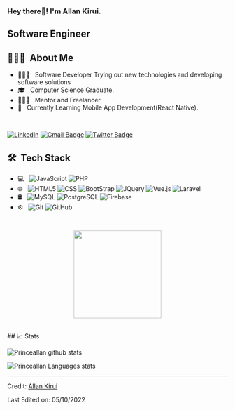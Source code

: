 
<h3> Hey there👋! I'm Allan Kirui.</h2>
<h2> Software Engineer </h2>

## 👨🏻‍💻 &nbsp;About Me 

- 👨🏻‍💻 &nbsp; Software Developer Trying out new technologies and developing software solutions
- 🎓 &nbsp; Computer Science Graduate.
- 👨🏻‍💻 &nbsp; Mentor and Freelancer 
- 💼 &nbsp; Currently Learning Mobile App Development(React Native).


<br>

[![LinkedIn](https://img.shields.io/badge/-Allan%20Kirui-blue?style=plastic&logo=linkedin&logoColor=white&link=https://www.linkedin.com/in/allan-kirui-3bb683b8/)](https://www.linkedin.com/in/allan-kirui-3bb683b8/)
[![Gmail Badge](https://img.shields.io/badge/-allankirui57@gmail.com-c14438?style=flat-square&logo=Gmail&logoColor=white&link=mailto:allankirui57@gmail.com)](mailto:allankirui57@gmail.com)
[![Twitter Badge](https://img.shields.io/badge/-@PrinceAllan5-1ca0f1?style=flat-square&labelColor=1ca0f1&logo=twitter&logoColor=white&link=https://twitter.com/PrinceAllan5)](https://twitter.com/PrinceAllan5)


## 🛠 &nbsp;Tech Stack

- 💻 &nbsp;
  ![JavaScript](https://img.shields.io/badge/-JavaScript-333333?style=flat&logo=javascript)
  ![PHP](https://img.shields.io/badge/-PHP-333333?style=flat&logo=php)
- 🌐 &nbsp;
  ![HTML5](https://img.shields.io/badge/-HTML5-333333?style=flat&logo=HTML5)
  ![CSS](https://img.shields.io/badge/-CSS-333333?style=flat&logo=CSS3&logoColor=1572B6)
  ![BootStrap](https://img.shields.io/badge/-BootStrap-333333?style=flat&logo=bootstrap&logoColor=1572B6)
  ![JQuery](https://img.shields.io/badge/-JQuery-333333?style=flat&logo=jquery)
  ![Vue.js](https://img.shields.io/badge/-Vue.js-333333?style=flat&logo=vue.js)
  ![Laravel](https://img.shields.io/badge/-Laravel-333333?style=flat&logo=laravel)
- 🛢 &nbsp;
  ![MySQL](https://img.shields.io/badge/-MySQL-333333?style=flat&logo=mysql)
  ![PostgreSQL](https://img.shields.io/badge/-PostgreSQL-333333?style=flat&logo=postgresql)
  ![Firebase](https://img.shields.io/badge/-Firebase-333333?style=flat&logo=firebase)
- ⚙️ &nbsp;
  ![Git](https://img.shields.io/badge/-Git-333333?style=flat&logo=git)
  ![GitHub](https://img.shields.io/badge/-GitHub-333333?style=flat&logo=github)


<br/>
<p align="center">
  <img src="https://github.com/thompsonemerson/thompsonemerson/raw/master/cover-thompson.png" height="200"/>
</p>
<br/>
## 📈 Stats

![Princeallan github stats](https://github-readme-stats.vercel.app/api?username=princeallan&hide=["issues"]&show_icons=true&line_height=30)

![Princeallan Languages stats](https://github-readme-stats.vercel.app/api/top-langs/?username=princeallan&theme=buefy&layout=compact&langs_count=10)

----
Credit: [Allan Kirui](https://github.com/princeallan)

Last Edited on: 05/10/2022


<!--
**princeallan/princeallan** is a ✨ _special_ ✨ repository because its `README.md` (this file) appears on your GitHub profile.

Here are some ideas to get you started:

- 🔭 I’m currently working on ...
- 🌱 I’m currently learning ...
- 👯 I’m looking to collaborate on ...
- 🤔 I’m looking for help with ...
- 💬 Ask me about ...
- 📫 How to reach me: ...
- 😄 Pronouns: ...
- ⚡ Fun fact: ...
-->
